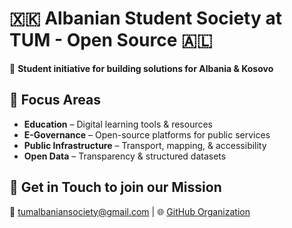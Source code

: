 # 🇽🇰 Albanian Student Society at TUM - Open Source 🇦🇱

🚀 **Student initiative for building solutions for Albania & Kosovo**  

## 📌 Focus Areas  
- **Education** – Digital learning tools & resources  
- **E-Governance** – Open-source platforms for public services  
- **Public Infrastructure** – Transport, mapping, & accessibility  
- **Open Data** – Transparency & structured datasets  

## 📡 Get in Touch to join our Mission
📧 tumalbaniansociety@gmail.com | 🌐 [GitHub Organization](https://github.com/TUM-Albanian-Students)  
